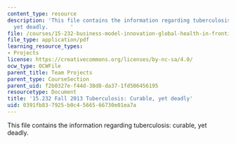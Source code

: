 ```yaml
---
content_type: resource
description: 'This file contains the information regarding tuberculosis: curable,
  yet deadly.       '
file: /courses/15-232-business-model-innovation-global-health-in-frontier-markets-fall-2013/0391fb837925b0c4566566730e01ea7a_MIT15_232F13_a1_tb_04.pdf
file_type: application/pdf
learning_resource_types:
- Projects
license: https://creativecommons.org/licenses/by-nc-sa/4.0/
ocw_type: OCWFile
parent_title: Team Projects
parent_type: CourseSection
parent_uid: f2b0327e-f44d-38d8-da37-1fd506456195
resourcetype: Document
title: '15.232 Fall 2013 Tuberculosis: Curable, yet deadly'
uid: 0391fb83-7925-b0c4-5665-66730e01ea7a
---
```

This file contains the information regarding tuberculosis: curable, yet deadly.       